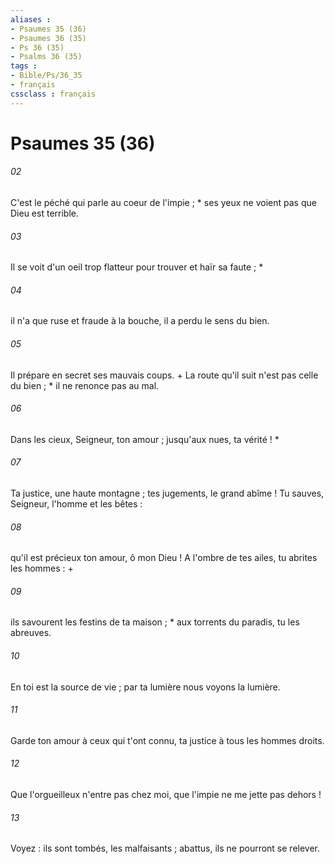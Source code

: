 ```yaml
---
aliases : 
- Psaumes 35 (36)
- Psaumes 36 (35)
- Ps 36 (35)
- Psalms 36 (35)
tags : 
- Bible/Ps/36_35
- français
cssclass : français
---
```


# Psaumes 35 (36)

###### 02
C'est le péché qui parle au coeur de l'impie ; * ses yeux ne voient pas que Dieu est terrible.
###### 03
Il se voit d'un oeil trop flatteur pour trouver et haïr sa faute ; *
###### 04
il n'a que ruse et fraude à la bouche, il a perdu le sens du bien.
###### 05
Il prépare en secret ses mauvais coups. + La route qu'il suit n'est pas celle du bien ; * il ne renonce pas au mal.
###### 06
Dans les cieux, Seigneur, ton amour ; jusqu'aux nues, ta vérité ! *
###### 07
Ta justice, une haute montagne ; tes jugements, le grand abîme ! Tu sauves, Seigneur, l'homme et les bêtes :
###### 08
qu'il est précieux ton amour, ô mon Dieu ! A l'ombre de tes ailes, tu abrites les hommes : +
###### 09
ils savourent les festins de ta maison ; * aux torrents du paradis, tu les abreuves.
###### 10
En toi est la source de vie ; par ta lumière nous voyons la lumière.
###### 11
Garde ton amour à ceux qui t'ont connu, ta justice à tous les hommes droits.
###### 12
Que l'orgueilleux n'entre pas chez moi, que l'impie ne me jette pas dehors !
###### 13
Voyez : ils sont tombés, les malfaisants ; abattus, ils ne pourront se relever.

